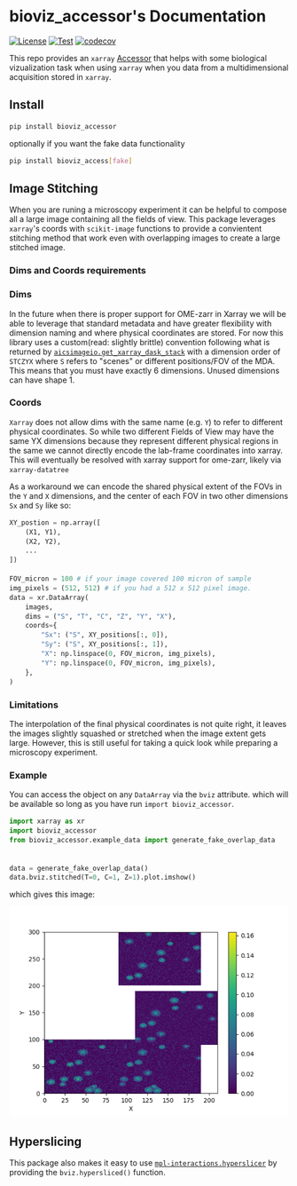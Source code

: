 # bioviz_accessor's Documentation

[![License](https://img.shields.io/pypi/l/mpl-interactions.svg?color=green)](https://github.com/ianhi/bioviz-accessor/blob/main/LICENSE) [![Test](https://github.com/ianhi/bioviz-accessor/actions/workflows/ci.yml/badge.svg)](https://github.com/ianhi/bioviz_accessor/actions/workflows/ci.yml) [![codecov](https://codecov.io/gh/ianhi/bioviz-accessor/branch/main/graph/badge.svg)](https://codecov.io/gh/ianhi/bioviz_accessor)


 <!-- [![PyPI](https://img.shields.io/pypi/v/bioviz-accessor.svg?color=green)](https://pypi.org/project/bioviz_accessor) -->
<!-- [![Python Version](https://img.shields.io/pypi/pyversions/bioviz_accessor.svg?color=green)](https://python.org) -->
This repo provides an `xarray` [Accessor](https://docs.xarray.dev/en/stable/internals/extending-xarray.html) that helps with some biological vizualization task when using `xarray` when you data from a multidimensional acquisition stored in `xarray`.

## Install
```bash
pip install bioviz_accessor
```


optionally if you want the fake data functionality

```bash
pip install bioviz_access[fake]
```


## Image Stitching

When you are runing a microscopy experiment it can be helpful to compose all a large image containing all the fields of view. This package leverages `xarray`'s coords with `scikit-image` functions to provide a convientent stitching method that work even with overlapping images to create a large stitched image.

### Dims and Coords requirements

### Dims

In the future when there is proper support for OME-zarr in Xarray we will be able to leverage that standard metadata and have greater flexibility with dimension naming and where physical coordinates are stored. For now this library uses a custom(read: slightly brittle) convention following what is returned by [`aicsimageio.get_xarray_dask_stack`](https://allencellmodeling.github.io/aicsimageio/aicsimageio.html#aicsimageio.aics_image.AICSImage.get_xarray_dask_stack]) with a dimension order of `STCZYX` where `S` refers to "scenes" or different positions/FOV of the MDA. This means that you must have exactly 6 dimensions. Unused dimensions can have shape 1.

### Coords

`Xarray` does not allow dims with the same name (e.g. `Y`) to refer to different physical coordinates. So while two different Fields of View may have the same YX dimensions because they represent different physical regions in the same we cannot directly encode the lab-frame coordinates into xarray.  This will eventually be resolved with xarray support for ome-zarr, likely via `xarray-datatree`


As a workaround we can encode the shared physical extent of the FOVs in the `Y` and `X` dimensions, and the center of each FOV in two other dimensions `Sx` and `Sy` like so:

```python
XY_postion = np.array([
    (X1, Y1),
    (X2, Y2),
    ...
])

FOV_micron = 100 # if your image covered 100 micron of sample
img_pixels = (512, 512) # if you had a 512 x 512 pixel image.
data = xr.DataArray(
    images,
    dims = ("S", "T", "C", "Z", "Y", "X"),
    coords={
        "Sx": ("S", XY_positions[:, 0]),
        "Sy": ("S", XY_positions[:, 1]),
        "X": np.linspace(0, FOV_micron, img_pixels),
        "Y": np.linspace(0, FOV_micron, img_pixels),
    },
)
```

### Limitations

The interpolation of the final physical coordinates is not quite right, it leaves the images slightly squashed or stretched when the image extent gets large. However, this is still useful for taking a quick look while preparing a microscopy experiment.



### Example
You can access the object on any `DataArray` via the `bviz` attribute. which will be available so long as you have run `import bioviz_accessor`.

```python
import xarray as xr
import bioviz_accessor
from bioviz_accessor.example_data import generate_fake_overlap_data


data = generate_fake_overlap_data()
data.bviz.stitched(T=0, C=1, Z=1).plot.imshow()
```

which gives this image:

![stitched image](imgs/stitched.png)



## Hyperslicing

This package also makes it easy to use [`mpl-interactions.hyperslicer`](https://mpl-interactions.readthedocs.io/en/stable/examples/hyperslicer.html) by providing the `bviz.hypersliced()` function.
